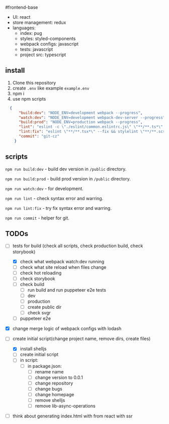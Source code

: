 #frontend-base
- UI: react
- store management: redux
- languages:
  - index: pug
  - styles: styled-components
  - webpack configs: javascript
  - tests: javascript
  - project src: typescript

## install
1) Clone this repository
2) create ```.env``` like example ```example.env```
3) npm i
4) use npm scripts
```json
  {
      "build:dev": "NODE_ENV=development webpack --progress",
      "watch:dev": "NODE_ENV=development webpack-dev-server --progress",
      "build:prod": "NODE_ENV=production webpack --progress",
      "lint": "eslint -c \"./eslint/common.eslintrc.js\" \"**/**.ts*\" && stylelint \"**/**.scss\"",
      "lint:fix": "eslint \"**/**.tsx*\" --fix && stylelint \"**/**.scss\" --fix",
      "commit": "git-cz"
    }
```

## scripts
`npm run build:dev` - build dev version in `/public` directory.

`npm run build:prod` - build prod version in `/public` directory.

`npm run watch:dev` - for development.

`npm run lint` - check syntax error and warring.

`npm run lint:fix` - try fix syntax error and warring.

`npm run commit` - helper for git.


## TODOs

- [ ] tests for build (check all scripts, check production build, check storybook)
  - [x] check what webpack watch:dev running
  - [ ] check what site reload when files change
  - [ ] check hot reloading
  - [ ] check storybook
  - [ ] check build
    - [ ] run build and run puppeteer e2e tests
    - [ ] dev
    - [ ] production
    - [ ] create public dir
    - [ ] check svgr
  - [ ] puppeteer e2e
- [x] change merge logic of webpack configs with lodash
- [ ] create initial script(change project name, remove dirs, create files)
  - [x] install shelljs
  - [ ] create initial script
  - [ ] in script:
    - [ ] in package.json:
      - [ ] rename name
      - [ ] change version to 0.0.1
      - [ ] change repository
      - [ ] change bugs
      - [ ] change homepage
      - [ ] remove shelljs
      - [ ] remove lib-async-operations
- [ ] think about generating index.html with from react with ssr

